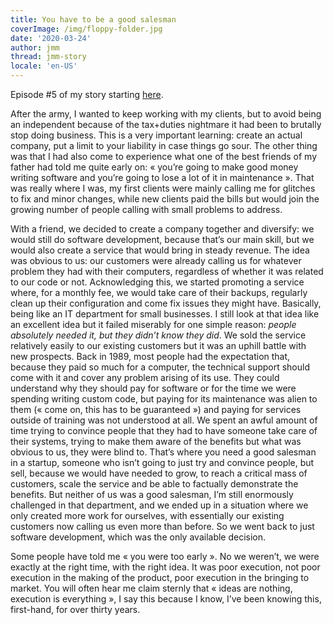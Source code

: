 ```yaml
---
title: You have to be a good salesman
coverImage: /img/floppy-folder.jpg
date: '2020-03-24'
author: jmm
thread: jmm-story
locale: 'en-US'
---
```

Episode #5 of my story starting [here](/posts/20200304-my-first-paid-job).

After the army, I wanted to keep working with my clients, but to avoid being an independent because of the tax+duties nightmare it had been to brutally stop doing business. This is a very important learning: create an actual company, put a limit to your liability in case things go sour. The other thing was that I had also come to experience what one of the best friends of my father had told me quite early on: « you’re going to make good money writing software and you’re going to lose a lot of it in maintenance ». That was really where I was, my first clients were mainly calling me for glitches to fix and minor changes, while new clients paid the bills but would join the growing number of people calling with small problems to address.

With a friend, we decided to create a company together and diversify: we would still do software development, because that’s our main skill, but we would also create a service that would bring in steady revenue. The idea was obvious to us: our customers were already calling us for whatever problem they had with their computers, regardless of whether it was related to our code or not. Acknowledging this, we started promoting a service where, for a monthly fee, we would take care of their backups, regularly clean up their configuration and come fix issues they might have. Basically, being like an IT department for small businesses. I still look at that idea like an excellent idea but it failed miserably for one simple reason: _people absolutely needed it, but they didn’t know they did_. We sold the service relatively easily to our existing customers but it was an uphill battle with new prospects. Back in 1989, most people had the expectation that, because they paid so much for a computer, the technical support should come with it and cover any problem arising of its use. They could understand why they should pay for software or for the time we were spending writing custom code, but paying for its maintenance was alien to them (« come on, this has to be guaranteed ») and paying for services outside of training was not understood at all. We spent an awful amount of time trying to convince people that they had to have someone take care of their systems, trying to make them aware of the benefits but what was obvious to us, they were blind to. That’s where you need a good salesman in a startup, someone who isn’t going to just try and convince people, but sell, because we would have needed to grow, to reach a critical mass of customers, scale the service and be able to factually demonstrate the benefits. But neither of us was a good salesman, I’m still enormously challenged in that department, and we ended up in a situation where we only created more work for ourselves, with essentially our existing customers now calling us even more than before. So we went back to just software development, which was the only available decision.

Some people have told me « you were too early ». No we weren’t, we were exactly at the right time, with the right idea. It was poor execution, not poor execution in the making of the product, poor execution in the bringing to market. You will often hear me claim sternly that « ideas are nothing, execution is everything », I say this because I know, I’ve been knowing this, first-hand, for over thirty years.

